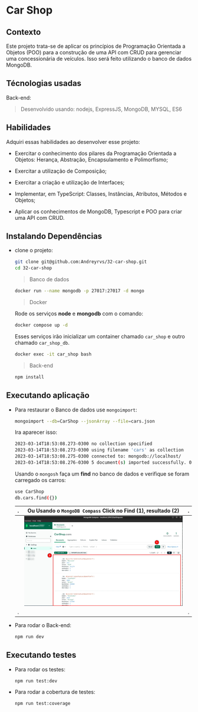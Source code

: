 # Car Shop

## Contexto

Este projeto trata-se de  aplicar os princípios de Programação Orientada a Objetos (POO) para a construção de uma API com CRUD para gerenciar uma concessionária de veículos. Isso será feito utilizando o banco de dados MongoDB.

<!-- 
> Utiliza a API []()
 -->

<!-- 
Colegas que contribuíram para a realização do projeto:

- [@colega1](https://github.com/ "github")
- [@colega2](https://github.com/ "github")
 -->

## Técnologias usadas

Back-end:
> Desenvolvido usando: nodejs, ExpressJS, MongoDB, MYSQL, ES6

## Habilidades

Adquiri essas habilidades ao desenvolver esse projeto:

- Exercitar o conhecimento dos pilares da Programação Orientada a Objetos: Herança, Abstração, Encapsulamento e Polimorfismo;

- Exercitar a utilização de Composição;

- Exercitar a criação e utilização de Interfaces;

- Implementar, em TypeScript: Classes, Instâncias, Atributos, Métodos e Objetos;

- Aplicar os conhecimentos de MongoDB, Typescript e POO para criar uma API com CRUD.
<!-- 
## Preview da Aplicação

| ![Login](./aplicacao-) | ![Home](./aplicacao-) |
| ----------- | ----------- | -->

## Instalando Dependências

- clone o projeto:

  ```bash
  git clone git@github.com:Andreyrvs/32-car-shop.git
  cd 32-car-shop
  ```

  > Banco de dados

  ```bash
  docker run --name mongodb -p 27017:27017 -d mongo
  ```

  > Docker

  Rode os serviços **node** e **mongodb** com o comando:

  ```bash
  docker compose up -d
  ```

  Esses serviços irão inicializar um container chamado `car_shop` e outro chamado `car_shop_db`.

  ```bash
  docker exec -it car_shop bash
  ```

  > Back-end

  ```bash
  npm install
  ```

## Executando aplicação

- Para restaurar o Banco de dados use `mongoimport`:

  ```bash
  mongoimport --db=CarShop --jsonArray --file=cars.json
  ```

  Ira aparecer isso:

  ```bash
  2023-03-14T18:53:08.273-0300 no collection specified
  2023-03-14T18:53:08.273-0300 using filename 'cars' as collection
  2023-03-14T18:53:08.275-0300 connected to: mongodb://localhost/
  2023-03-14T18:53:08.276-0300 5 document(s) imported successfully. 0 document(s) failed to import.
  ```

  Usando o `mongosh` faça um **find** no banco de dados e verifique se foram carregado os carros:

  ```bash
  use CarShop
  db.cars.find({})
  ```

  |.    | Ou Usando o `MongoDB Compass` Click no Find (1), resultado (2) |.      |
  | --- | :---:                                                        | --- |
  |     | ![Image](./Readme-images/aplicacao-home2.webp) |              |       |
  |.    |                                                              |.      |

- Para rodar o Back-end:

  ```bash
  npm run dev
  ```

## Executando testes

- Para rodar os testes:

  ```bash
  npm run test:dev
  ```

- Para rodar a cobertura de testes:

  ```bash
  npm run test:coverage
  ```
